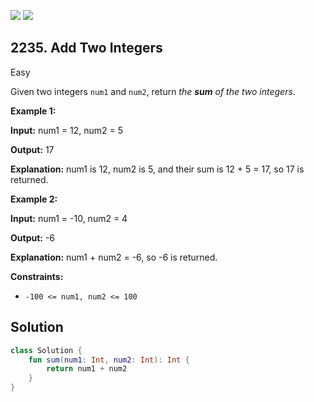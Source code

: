 [![](https://img.shields.io/github/stars/javadev/LeetCode-in-Kotlin?label=Stars&style=flat-square)](https://github.com/javadev/LeetCode-in-Kotlin)
[![](https://img.shields.io/github/forks/javadev/LeetCode-in-Kotlin?label=Fork%20me%20on%20GitHub%20&style=flat-square)](https://github.com/javadev/LeetCode-in-Kotlin/fork)

## 2235\. Add Two Integers

Easy

Given two integers `num1` and `num2`, return _the **sum** of the two integers_.

**Example 1:**

**Input:** num1 = 12, num2 = 5

**Output:** 17

**Explanation:** num1 is 12, num2 is 5, and their sum is 12 + 5 = 17, so 17 is returned.

**Example 2:**

**Input:** num1 = -10, num2 = 4

**Output:** -6

**Explanation:** num1 + num2 = -6, so -6 is returned.

**Constraints:**

* `-100 <= num1, num2 <= 100`

## Solution

```kotlin
class Solution {
    fun sum(num1: Int, num2: Int): Int {
        return num1 + num2
    }
}
```